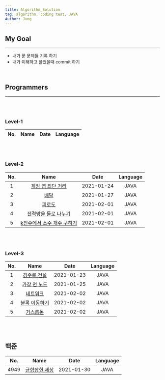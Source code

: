 ```yaml
---
title: Algorithm_Solution
tag: algorithm, coding test, JAVA
Author: Jung
---
```


## My Goal

---

- 내가 푼 문제들 기록 하기
- 내가 이해하고 풀었을때 commit 하기

</br>

## Programmers

---

</br>
</br>

### Level-1

| No. | Name | Date | Language |
| :-: | :--: | :--: | -------- |

</br>
</br>

### Level-2

| No. |                               Name                               |    Date    | Language |
| :-: | :--------------------------------------------------------------: | :--------: | :------: |
|  1  |     [게임 맵 최단 거리](./programmers/level2/solution01.md)      | 2021-01-24 |   JAVA   |
|  2  |            [배달](./programmers/level2/solution02.md)            | 2021-01-27 |   JAVA   |
|  3  |           [피로도](./programmers/level2/solution03.md)           | 2021-02-01 |   JAVA   |
|  4  |    [전력망을 둘로 나누기](./programmers/level2/solution04.md)    | 2021-02-01 |   JAVA   |
|  5  | [k진수에서 소수 개수 구하기](./programmers/level2/solution05.md) | 2021-02-01 |   JAVA   |

</br>
</br>

### Level-3

| No. |                        Name                         |    Date    | Language |
| :-: | :-------------------------------------------------: | :--------: | :------: |
|  1  |  [경주로 건설](./programmers/level3/solution01.md)  | 2021-01-23 |   JAVA   |
|  2  | [가장 먼 노드](./programmers/level3/solution02.md)  | 2021-01-25 |   JAVA   |
|  3  |   [네트워크](./programmers/level3/solution03.md)    | 2021-02-02 |   JAVA   |
|  4  | [블록 이동하기](./programmers/level3/solution04.md) | 2021-02-02 |   JAVA   |
|  5  |   [거스름돈](./programmers/level3/solution05.md)    | 2021-02-02 |   JAVA   |

</br>
</br>

## 백준

| No.  |                       Name                       |    Date    | Language |
| :--: | :----------------------------------------------: | :--------: | :------: |
| 4949 | [균형잡힌 세상](./baekjoon/class2/solution01.md) | 2021-01-30 |   JAVA   |

</br>
</br>
